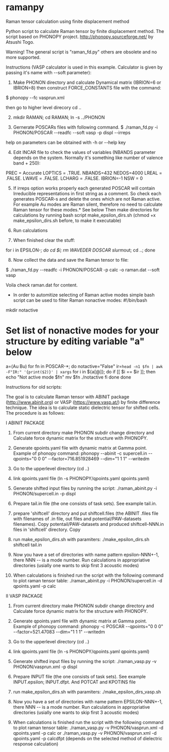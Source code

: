 # ramanpy
Raman tensor calculation using finite displacement method

Python script to calculate Raman tensor by finite displacement method. The script based on PHONOPY project.
http://phonopy.sourceforge.net/ by Atsushi Togo.

Warning! The general script is "raman_fd.py" others are obsolete and no more supported.

Instructions (VASP calculator is used in this example. Calculator is given by passing it's name with --soft parameter):
1. Make PHONON directory and calculate Dynamical matrix (IBRION=6 or IBRION=8) then construct FORCE_CONSTANTS file with the command:

$  phonopy --fc vasprun.xml

then go to higher level direcory
cd ..

2. mkdir RAMAN; cd RAMAN; ln -s ../PHONON

3. Gernerate POSCARs files with following command.
$ ./raman_fd.py -i PHONON/POSCAR --readfc --soft vasp -p displ --irreps

help on parameters can be obtained with -h or --help key

4. Edit INCAR file to check the values of variables (NBANDS parameter depends on the system. Normally 
it's something like number of valence band + 250):

PREC = Accurate
LOPTICS = .TRUE.
NBANDS=432
NEDOS=4000
LREAL = .FALSE.
LWAVE = .FALSE.
LCHARG = .FALSE.
IBRION=-1
NSW = 0

5. If irreps option works properly each generated POSCAR will contain Irreducible representations in 
first string as a comment. So check each generates POSCAR-s and delete the ones which are not Raman 
active. For example Au modes are Raman silent, therefore no need to calculate Raman tensor for these modes.* See below
Then make directories for calculations by running bash script make_epsilon_dirs.sh 
(chmod +x make_epsilon_dirs.sh before, to make it executable)

6. Run calculations

7. When finished clear the stuff:

for i in EPSILON-*; do cd $i; rm WAVEDER DOSCAR slurm*out; cd ..; done

8. Now collect the data and save the Raman tensor to file:

$ ./raman_fd.py --readfc -i PHONON/POSCAR -p calc -o raman.dat --soft vasp

Voila check raman.dat for content.


* In order to automitize selecting of Raman active modes simple bash script can be used to filter Raman nonactive modes:
#!/bin/bash 

mkdir notactive

# Set list of nonactive modes for your structure by editing variable "a" below
a=(Au Bu) 
for fn in POSCAR-*; do 
    notactive="False" 
    ir=`head -n1 $fn | awk -F"IR:" '{print($2)}' | xargs`
    for i in ${a[@]}; do 
        if [[ $i == $ir ]]; then 
            echo "Not active mode $fn" 
            mv $fn ./notactive
        fi 
    done
done



Instructions for old scripts:

The goal is to calculate Raman tensor with ABINIT package (http://www.abinit.org) or VASP (https://www.vasp.at/)
by finite difference technique. The idea is to calculate static dielectric tensor for shifted cells. 
The procedure is as follows:

I ABINIT PACKAGE
1. From current directory make PHONON subdir change directory and Calculate force dynamic matrix for 
the structure with PHONOPY.

2. Generate qpoints.yaml file with dynamic matrix at Gamma point. Example of phonopy command:
phonopy --abinit -c supercell.in --qpoints="0 0 0" --factor=716.851928469 --dim="1 1 1" --writedm

3. Go to the upperlevel directory (cd ..)

4. link qpoints.yaml file (ln -s PHONOPY/qpoints.yaml qpoints.yaml)

5. Generate shifted input files by running the script:
  ./raman_abinit.py -i PHONON/supercell.in -p displ

6. Prepare tail.in file (the one consists of task sets). See example tail.in.

7. prepare 'shiftcell' directory and put shiftcell.files (the ABINIT .files file with filenames
   of .in file, out files and potential/PAW-datasets filenames). Copy potentail/PAW-datasets and 
   produced shiftcell-NNN.in files in 'shiftcell' directory. Copy 

8. run make_epsilon_dirs.sh with paramiters:
   ./make_epsilon_dirs.sh shiftcell tail.in

9. Now you have a set of directories with name pattern epsilon-NNN+-1, there NNN -- is a mode number.
   Run calculations in appropriative directories (usially one wants to skip first 3 acoustic modes)

10. When calculations is finished run the script with the following command to plot raman tensor table:
  ./raman_abinit.py -i PHONON/supercell.in -d qpoints.yaml -p calc

II VASP PACKAGE
1. From current directory make PHONON subdir change directory and Calculate force dynamic matrix for 
the structure with PHONOPY.

2. Generate qpoints.yaml file with dynamic matrix at Gamma point. Example of phonopy command:
phonopy  -c POSCAR --qpoints="0 0 0" --factor=521.47083 --dim="1 1 1" --writedm

3. Go to the upperlevel directory (cd ..)

4. link qpoints.yaml file (ln -s PHONOPY/qpoints.yaml qpoints.yaml)

5. Generate shifted input files by running the script:
  ./raman_vasp.py -v PHONON/vasprun.xml -p displ

6. Prepare INPUT file (the one consists of task sets). See example INPUT.epsilon; INPUT.dfpt. And POTCAT and KPOTINS file

7. run make_epsilon_dirs.sh with paramiters:
   ./make_epsilon_dirs_vasp.sh

8. Now you have a set of directories with name pattern EPSILON-NNN+-1, there NNN -- is a mode number.
   Run calculations in appropriative directories (usially one wants to skip first 3 acoustic modes)

9. When calculations is finished run the script with the following command to plot raman tensor table:
  ./raman_vasp.py -v PHONON/vasprun.xml -d qpoints.yaml -p calc
  or 
  ./raman_vasp.py -v PHONON/vasprun.xml -d qpoints.yaml -p calcdfpt
  (depends on the selected method of dielectric response calculation)